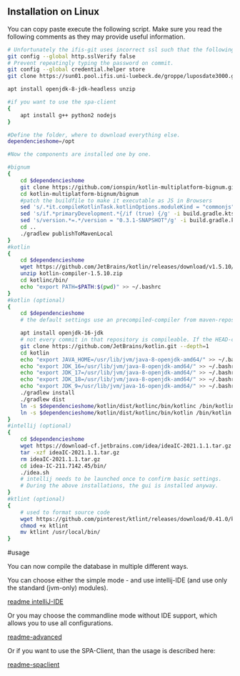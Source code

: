 ## Installation on Linux

You can copy paste execute the following script.
Make sure you read the following comments as they may provide useful information.

```bash
# Unfortunately the ifis-git uses incorrect ssl such that the following git option must be used.
git config --global http.sslVerify false
# Prevent repeatingly typing the password on commit.
git config --global credential.helper store
git clone https://sun01.pool.ifis.uni-luebeck.de/groppe/luposdate3000.git

apt install openjdk-8-jdk-headless unzip

#if you want to use the spa-client
{
    apt install g++ python2 nodejs
}

#Define the folder, where to download everything else.
dependencieshome=/opt

#Now the components are installed one by one.

#bignum
{
    cd $dependencieshome
    git clone https://github.com/ionspin/kotlin-multiplatform-bignum.git
    cd kotlin-multiplatform-bignum/bignum
    #patch the buildfile to make it executable as JS in Browsers
    sed 's/.*it.compileKotlinTask.kotlinOptions.moduleKind = "commonjs"//g' -i build.gradle.kts
    sed 's/if.*primaryDevelopment.*{/if (true) {/g' -i build.gradle.kts
    sed 's/version.*=.*/version = "0.3.1-SNAPSHOT"/g' -i build.gradle.kts
    cd ..
    ./gradlew publishToMavenLocal
}
#kotlin
{
    cd $dependencieshome
    wget https://github.com/JetBrains/kotlin/releases/download/v1.5.10/kotlin-compiler-1.5.10.zip
    unzip kotlin-compiler-1.5.10.zip
    cd kotlinc/bin/
    echo "export PATH=$PATH:$(pwd)" >> ~/.bashrc
}
#kotlin (optional)
{
    cd $dependencieshome
    # the default settings use an precompiled-compiler from maven-repository such that this is not necessary

    apt install openjdk-16-jdk
    # not every commit in that repository is compileable. If the HEAD-commit does not work try another commit or another branch
    git clone https://github.com/JetBrains/kotlin.git --depth=1
    cd kotlin
    echo "export JAVA_HOME=/usr/lib/jvm/java-8-openjdk-amd64/" >> ~/.bashrc
    echo "export JDK_16=/usr/lib/jvm/java-8-openjdk-amd64/" >> ~/.bashrc
    echo "export JDK_17=/usr/lib/jvm/java-8-openjdk-amd64/" >> ~/.bashrc
    echo "export JDK_18=/usr/lib/jvm/java-8-openjdk-amd64/" >> ~/.bashrc
    echo "export JDK_9=/usr/lib/jvm/java-16-openjdk-amd64/" >> ~/.bashrc
    ./gradlew install
    ./gradlew dist
    ln -s $dependencieshome/kotlin/dist/kotlinc/bin/kotlinc /bin/kotlinc
    ln -s $dependencieshome/kotlin/dist/kotlinc/bin/kotlin /bin/kotlin
}
#intellij (optional)
{
    cd $dependencieshome
    wget https://download-cf.jetbrains.com/idea/ideaIC-2021.1.1.tar.gz
    tar -xzf ideaIC-2021.1.1.tar.gz
    rm ideaIC-2021.1.1.tar.gz
    cd idea-IC-211.7142.45/bin/
    ./idea.sh
    # intellij needs to be launched once to confirm basic settings.
    # During the above installations, the gui is installed anyway.
}
#ktlint (optional)
{
    # used to format source code
    wget https://github.com/pinterest/ktlint/releases/download/0.41.0/ktlint
    chmod +x ktlint
    mv ktlint /usr/local/bin/
}
```

#usage

You can now compile the database in multiple different ways.

You can choose either the simple mode - and use intellij-IDE (and use only the standard (jvm-only) modules).

[readme intelliJ-IDE](../README-usage-compile-intellij.md)

Or you may choose the commandline mode without IDE support, which allows you to use all configurations.

[readme-advanced](../README-usage-compile-advanced.md)

Or if you want to use the SPA-Client, than the usage is described here:

[readme-spaclient](../README-SPAClient.md)
